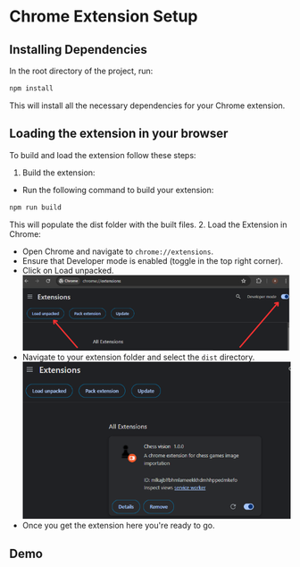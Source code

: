 # Chrome Extension Setup

## Installing Dependencies

In the root directory of the project, run:

```bash
npm install
```

This will install all the necessary dependencies for your Chrome extension.

## Loading the extension in your browser

To build and load the extension follow these steps:

1. Build the extension:

- Run the following command to build your extension:

```bash
npm run build
```

This will populate the dist folder with the built files. 2. Load the Extension in Chrome:

- Open Chrome and navigate to `chrome://extensions`.
- Ensure that Developer mode is enabled (toggle in the top right corner).
- Click on Load unpacked.
  ![image info](./assets/tuto.png)
- Navigate to your extension folder and select the `dist` directory.
  ![image info](./assets/done.png)
- Once you get the extension here you're ready to go.

## Demo
